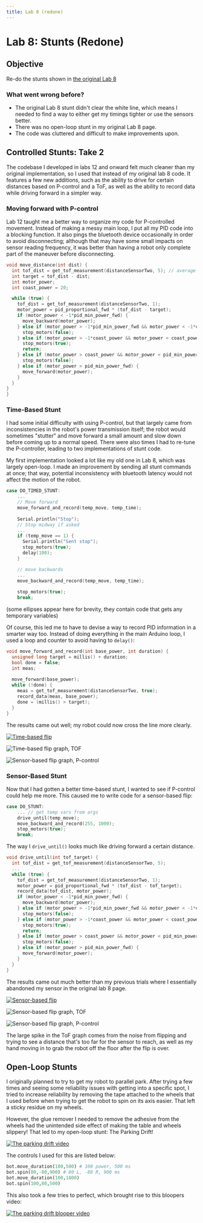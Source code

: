 ```yaml
---
title: Lab 8 (redone)
---
```


# Lab 8: Stunts (Redone)

## Objective
Re-do the stunts shown in [the original Lab 8](https://slawrence100.github.io/ece4960-fast-robots/lab8)

### What went wrong before?
- The original Lab 8 stunt didn't clear the white line, which means I needed to find a way to either get my timings tighter or use the sensors better.
- There was no open-loop stunt in my original Lab 8 page.
- The code was cluttered and difficult to make improvements upon.

## Controlled Stunts: Take 2
The codebase I developed in labs 12 and onward felt much cleaner than my original implementation, so I used that instead of my original lab 8 code. It features a few new additions, such as the ability to drive for certain distances based on P-control and a ToF, as well as the ability to record data while driving forward in a simpler way.

### Moving forward with P-control
Lab 12 taught me a better way to organize my code for P-controlled movement. Instead of making a messy main loop, I put all my PID code into a blocking function. It also pings the bluetooth device occasionally in order to avoid disconnecting; although that may have some small impacts on sensor reading frequency, it was better than having a robot only complete part of the maneuver before disconnecting.

```cpp
void move_distance(int dist) {
  int tof_dist = get_tof_measurement(distanceSensorTwo, 5); // average of 5 tries
  int target = tof_dist - dist;
  int motor_power;
  int coast_power = 20;

  while (true) {
    tof_dist = get_tof_measurement(distanceSensorTwo, 1);
    motor_power = pid_proportional_fwd * (tof_dist - target);
    if (motor_power < -1*pid_min_power_fwd) {
      move_backward(motor_power);
    } else if (motor_power > -1*pid_min_power_fwd && motor_power < -1*coast_power) {
      stop_motors(false);
    } else if (motor_power > -1*coast_power && motor_power < coast_power) {
      stop_motors(true);
      return;
    } else if (motor_power > coast_power && motor_power < pid_min_power_fwd) {
      stop_motors(false);
    } else if (motor_power > pid_min_power_fwd) {
      move_forward(motor_power);
    }
  }
}
}
```

### Time-Based Stunt
I had some initial difficulty with using P-control, but that largely came from inconsistencies in the robot's power transmission itself; the robot would sometimes "stutter" and move forward a small amount and slow down before coming up to a normal speed. There were also times I had to re-tune the P-controller, leading to two implementations of stunt code.

My first implementation looked a lot like my old one in Lab 8, which was largely open-loop. I made an improvement by sending all stunt commands at once; that way, potential inconsistency with bluetooth latency would not affect the motion of the robot.

```cpp
case DO_TIMED_STUNT:
    ...
    // Move forward
    move_forward_and_record(temp_move, temp_time);
    
    Serial.println("Stop");
    // Stop midway if asked
    ...
    if (temp_move == 1) {
      Serial.println("Sent stop");
      stop_motors(true);
      delay(100);
    }

    // move backwards
    ...
    move_backward_and_record(temp_move, temp_time);
    
    stop_motors(true);
    break;
```

(some ellipses appear here for brevity, they contain code that gets any temporary variables)

Of course, this led me to have to devise a way to record PID information in a smarter way too. Instead of doing everything in the main Arduino loop, I used a loop and counter to avoid having to `delay()`:

```cpp
void move_forward_and_record(int base_power, int duration) {
  unsigned long target = millis() + duration;
  bool done = false;
  int meas;
  
  move_forward(base_power);
  while (!done) {
    meas = get_tof_measurement(distanceSensorTwo, true);
    record_data(meas, base_power);
    done = (millis() > target);
  }
}
```

The results came out well; my robot could now cross the line more clearly.

[![Time-based flip](http://img.youtube.com/vi/2f7QRdYa53U/0.jpg)](http://www.youtube.com/watch?v=2f7QRdYa53U)

![Time-based flip graph, TOF](lab08_photos/better-flips/run1_tof.png)

![Sensor-based flip graph, P-control](lab08_photos/better-flips/run1_pid.png)

### Sensor-Based Stunt
Now that I had gotten a better time-based stunt, I wanted to see if P-control could help me more. This caused me to write code for a sensor-based flip:

```cpp
case DO_STUNT:
    ... // get temp vars from args
    drive_until(temp_move);
    move_backward_and_record(255, 1000);
    stop_motors(true);
    break;
```

The way I `drive_until()` looks much like driving forward a certain distance.

```cpp
void drive_until(int tof_target) {
  int tof_dist = get_tof_measurement(distanceSensorTwo, 5);
  ...
  while (true) {
    tof_dist = get_tof_measurement(distanceSensorTwo, 1);
    motor_power = pid_proportional_fwd * (tof_dist - tof_target);
    record_data(tof_dist, motor_power);
    if (motor_power < -1*pid_min_power_fwd) {
      move_backward(motor_power);
    } else if (motor_power > -1*pid_min_power_fwd && motor_power < -1*coast_power) {
      stop_motors(false);
    } else if (motor_power > -1*coast_power && motor_power < coast_power) {
      stop_motors(true);
      return;
    } else if (motor_power > coast_power && motor_power < pid_min_power_fwd) {
      stop_motors(false);
    } else if (motor_power > pid_min_power_fwd) {
      move_forward(motor_power);
    }
  }
}
```

The results came out much better than my previous trials where I essentially abandoned my sensor in the original lab 8 page.

[![Sensor-based flip](http://img.youtube.com/vi/WUa14akPy8o/0.jpg)](http://www.youtube.com/watch?v=WUa14akPy8o)

![Sensor-based flip graph, TOF](lab08_photos/better-flips/run5_tof.png)

![Sensor-based flip graph, P-control](lab08_photos/better-flips/run5_pid.png)

The large spike in the ToF graph comes from the noise from flipping and trying to see a distance that's too far for the sensor to reach, as well as my hand moving in to grab the robot off the floor after the flip is over.

## Open-Loop Stunts

I originally planned to try to get my robot to parallel park. After trying a few times and seeing some reliability issues with getting into a specific spot, I tried to increase reliability by removing the tape attached to the wheels that I used before when trying to get the robot to spin on its axis easier. That left a sticky residue on my wheels.

However, the glue remover I needed to remove the adhesive from the wheels had the unintended side effect of making the table and wheels slippery! That led to my open-loop stunt: The Parking Drift!

[![The parking drift video](http://img.youtube.com/vi/XlI2pmH9c3A/0.jpg)](http://www.youtube.com/watch?v=XlI2pmH9c3A)

The controls I used for this are listed below:
```python
bot.move_duration(100,500) # 100 power, 500 ms
bot.spin(80,-80,900) # 80 L, -80 R, 900 ms
bot.move_duration(100,1800)
bot.spin(100,80,500)
```

This also took a few tries to perfect, which brought rise to this bloopers video:

[![The parking drift blooper video](http://img.youtube.com/vi/nqheZMJb8gQ/0.jpg)](http://www.youtube.com/watch?v=nqheZMJb8gQ)